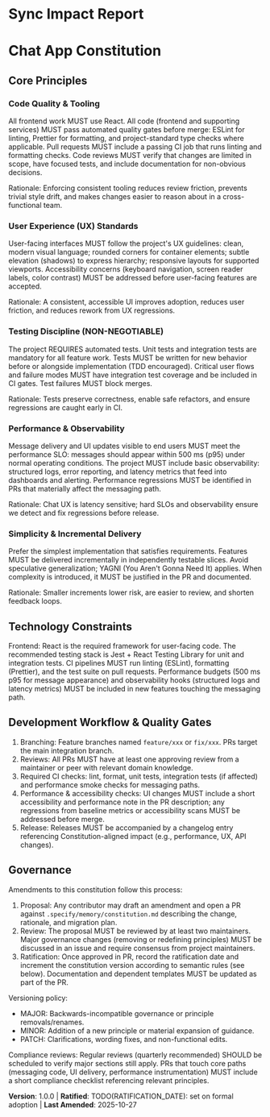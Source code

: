 # Sync Impact Report

<!--
Version change: unknown -> 1.0.0
Modified principles:
- PRINCIPLE_1_NAME -> Code Quality & Tooling
- PRINCIPLE_2_NAME -> User Experience (UX) Standards
- PRINCIPLE_3_NAME -> Testing Discipline (NON-NEGOTIABLE)
- PRINCIPLE_4_NAME -> Performance & Observability
- PRINCIPLE_5_NAME -> Simplicity & Incremental Delivery
Added sections:
- Technology Constraints
- Development Workflow & Quality Gates
Removed sections:
- None
Templates requiring updates:
- .specify/templates/plan-template.md ✅ updated
- .specify/templates/spec-template.md ✅ updated
- .specify/templates/tasks-template.md ✅ updated
Follow-up TODOs:
- RATIFICATION_DATE left as TODO(RATIFICATION_DATE) — needs official adoption date
-->

# Chat App Constitution

## Core Principles

### Code Quality & Tooling

All frontend work MUST use React. All code (frontend and supporting services) MUST pass automated quality gates before merge: ESLint for linting, Prettier for formatting, and project-standard type checks where applicable. Pull requests MUST include a passing CI job that runs linting and formatting checks. Code reviews MUST verify that changes are limited in scope, have focused tests, and include documentation for non-obvious decisions.

Rationale: Enforcing consistent tooling reduces review friction, prevents trivial style drift, and makes changes easier to reason about in a cross-functional team.

### User Experience (UX) Standards

User-facing interfaces MUST follow the project's UX guidelines: clean, modern visual language; rounded corners for container elements; subtle elevation (shadows) to express hierarchy; responsive layouts for supported viewports. Accessibility concerns (keyboard navigation, screen reader labels, color contrast) MUST be addressed before user-facing features are accepted.

Rationale: A consistent, accessible UI improves adoption, reduces user friction, and reduces rework from UX regressions.

### Testing Discipline (NON-NEGOTIABLE)

The project REQUIRES automated tests. Unit tests and integration tests are mandatory for all feature work. Tests MUST be written for new behavior before or alongside implementation (TDD encouraged). Critical user flows and failure modes MUST have integration test coverage and be included in CI gates. Test failures MUST block merges.

Rationale: Tests preserve correctness, enable safe refactors, and ensure regressions are caught early in CI.

### Performance & Observability

Message delivery and UI updates visible to end users MUST meet the performance SLO: messages should appear within 500 ms (p95) under normal operating conditions. The project MUST include basic observability: structured logs, error reporting, and latency metrics that feed into dashboards and alerting. Performance regressions MUST be identified in PRs that materially affect the messaging path.

Rationale: Chat UX is latency sensitive; hard SLOs and observability ensure we detect and fix regressions before release.

### Simplicity & Incremental Delivery

Prefer the simplest implementation that satisfies requirements. Features MUST be delivered incrementally in independently testable slices. Avoid speculative generalization; YAGNI (You Aren't Gonna Need It) applies. When complexity is introduced, it MUST be justified in the PR and documented.

Rationale: Smaller increments lower risk, are easier to review, and shorten feedback loops.

## Technology Constraints

Frontend: React is the required framework for user-facing code. The recommended testing stack is Jest + React Testing Library for unit and integration tests. CI pipelines MUST run linting (ESLint), formatting (Prettier), and the test suite on pull requests. Performance budgets (500 ms p95 for message appearance) and observability hooks (structured logs and latency metrics) MUST be included in new features touching the messaging path.

## Development Workflow & Quality Gates

1. Branching: Feature branches named `feature/xxx` or `fix/xxx`. PRs target the main integration branch.
2. Reviews: All PRs MUST have at least one approving review from a maintainer or peer with relevant domain knowledge.
3. Required CI checks: lint, format, unit tests, integration tests (if affected) and performance smoke checks for messaging paths.
4. Performance & accessibility checks: UI changes MUST include a short accessibility and performance note in the PR description; any regressions from baseline metrics or accessibility scans MUST be addressed before merge.
5. Release: Releases MUST be accompanied by a changelog entry referencing Constitution-aligned impact (e.g., performance, UX, API changes).

## Governance

Amendments to this constitution follow this process:

1. Proposal: Any contributor may draft an amendment and open a PR against `.specify/memory/constitution.md` describing the change, rationale, and migration plan.
2. Review: The proposal MUST be reviewed by at least two maintainers. Major governance changes (removing or redefining principles) MUST be discussed in an issue and require consensus from project maintainers.
3. Ratification: Once approved in PR, record the ratification date and increment the constitution version according to semantic rules (see below). Documentation and dependent templates MUST be updated as part of the PR.

Versioning policy:

- MAJOR: Backwards-incompatible governance or principle removals/renames.
- MINOR: Addition of a new principle or material expansion of guidance.
- PATCH: Clarifications, wording fixes, and non-functional edits.

Compliance reviews: Regular reviews (quarterly recommended) SHOULD be scheduled to verify major sections still apply. PRs that touch core paths (messaging code, UI delivery, performance instrumentation) MUST include a short compliance checklist referencing relevant principles.

**Version**: 1.0.0 | **Ratified**: TODO(RATIFICATION_DATE): set on formal adoption | **Last Amended**: 2025-10-27
